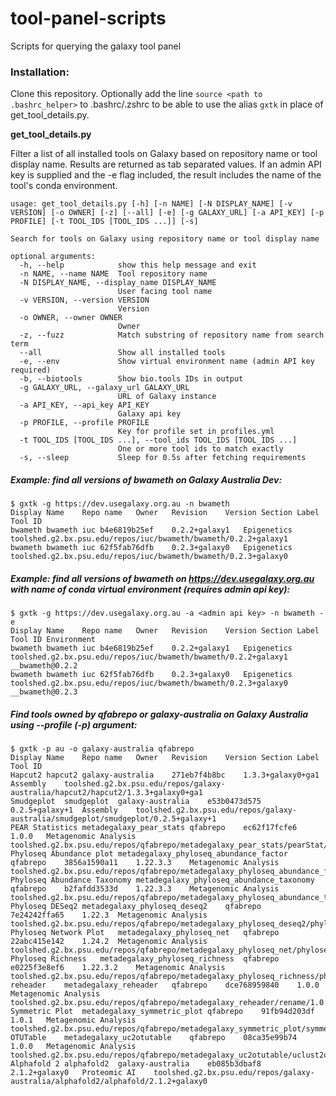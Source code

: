 # tool-panel-scripts
Scripts for querying the galaxy tool panel

### Installation:

Clone this repository.  Optionally add the line `source <path to .bashrc_helper>` to .bashrc/.zshrc to be able to use the alias `gxtk` in place of get_tool_details.py.

**get_tool_details.py**

Filter a list of all installed tools on Galaxy based on repository name or tool display name.  Results are returned as
tab separated values.  If an admin API key is supplied and the -e flag included, the result includes the name of the
tool's conda environment.

```
usage: get_tool_details.py [-h] [-n NAME] [-N DISPLAY_NAME] [-v VERSION] [-o OWNER] [-z] [--all] [-e] [-g GALAXY_URL] [-a API_KEY] [-p PROFILE] [-t TOOL_IDS [TOOL_IDS ...]] [-s]

Search for tools on Galaxy using repository name or tool display name

optional arguments:
  -h, --help            show this help message and exit
  -n NAME, --name NAME  Tool repository name
  -N DISPLAY_NAME, --display_name DISPLAY_NAME
                        User facing tool name
  -v VERSION, --version VERSION
                        Version
  -o OWNER, --owner OWNER
                        Owner
  -z, --fuzz            Match substring of repository name from search term
  --all                 Show all installed tools
  -e, --env             Show virtual environment name (admin API key required)
  -b, --biotools        Show bio.tools IDs in output
  -g GALAXY_URL, --galaxy_url GALAXY_URL
                        URL of Galaxy instance
  -a API_KEY, --api_key API_KEY
                        Galaxy api key
  -p PROFILE, --profile PROFILE
                        Key for profile set in profiles.yml
  -t TOOL_IDS [TOOL_IDS ...], --tool_ids TOOL_IDS [TOOL_IDS ...]
                        One or more tool ids to match exactly
  -s, --sleep           Sleep for 0.5s after fetching requirements
```

##### Example: find all versions of bwameth on Galaxy Australia Dev:
```
$ gxtk -g https://dev.usegalaxy.org.au -n bwameth
Display Name	Repo name	Owner	Revision	Version	Section Label	Tool ID
bwameth	bwameth	iuc	b4e6819b25ef	0.2.2+galaxy1	Epigenetics	toolshed.g2.bx.psu.edu/repos/iuc/bwameth/bwameth/0.2.2+galaxy1
bwameth	bwameth	iuc	62f5fab76dfb	0.2.3+galaxy0	Epigenetics	toolshed.g2.bx.psu.edu/repos/iuc/bwameth/bwameth/0.2.3+galaxy0
```

##### Example: find all versions of bwameth on https://dev.usegalaxy.org.au with name of conda virtual environment (requires admin api key):
```
$ gxtk -g https://dev.usegalaxy.org.au -a <admin api key> -n bwameth -e
Display Name	Repo name	Owner	Revision	Version	Section Label	Tool ID	Environment
bwameth	bwameth	iuc	b4e6819b25ef	0.2.2+galaxy1	Epigenetics	toolshed.g2.bx.psu.edu/repos/iuc/bwameth/bwameth/0.2.2+galaxy1	__bwameth@0.2.2
bwameth	bwameth	iuc	62f5fab76dfb	0.2.3+galaxy0	Epigenetics	toolshed.g2.bx.psu.edu/repos/iuc/bwameth/bwameth/0.2.3+galaxy0	__bwameth@0.2.3
```

##### Find tools owned by qfabrepo or galaxy-australia on Galaxy Australia using --profile (-p) argument:
```
$ gxtk -p au -o galaxy-australia qfabrepo
Display Name	Repo name	Owner	Revision	Version	Section Label	Tool ID
Hapcut2	hapcut2	galaxy-australia	271eb7f4b8bc	1.3.3+galaxy0+ga1	Assembly	toolshed.g2.bx.psu.edu/repos/galaxy-australia/hapcut2/hapcut2/1.3.3+galaxy0+ga1
Smudgeplot	smudgeplot	galaxy-australia	e53b0473d575	0.2.5+galaxy+1	Assembly	toolshed.g2.bx.psu.edu/repos/galaxy-australia/smudgeplot/smudgeplot/0.2.5+galaxy+1
PEAR Statistics	metadegalaxy_pear_stats	qfabrepo	ec62f17fcfe6	1.0.0	Metagenomic Analysis	toolshed.g2.bx.psu.edu/repos/qfabrepo/metadegalaxy_pear_stats/pearStat/1.0.0
Phyloseq Abundance plot	metadegalaxy_phyloseq_abundance_factor	qfabrepo	3856a1590a11	1.22.3.3	Metagenomic Analysis	toolshed.g2.bx.psu.edu/repos/qfabrepo/metadegalaxy_phyloseq_abundance_factor/phyloseq_abundance/1.22.3.3
Phyloseq Abundance Taxonomy	metadegalaxy_phyloseq_abundance_taxonomy	qfabrepo	b2fafdd3533d	1.22.3.3	Metagenomic Analysis	toolshed.g2.bx.psu.edu/repos/qfabrepo/metadegalaxy_phyloseq_abundance_taxonomy/phyloseq_taxonomy/1.22.3.3
Phyloseq DESeq2	metadegalaxy_phyloseq_deseq2	qfabrepo	7e24242ffa65	1.22.3	Metagenomic Analysis	toolshed.g2.bx.psu.edu/repos/qfabrepo/metadegalaxy_phyloseq_deseq2/phyloseq_DESeq2/1.22.3
Phyloseq Network Plot	metadegalaxy_phyloseq_net	qfabrepo	22abc415e142	1.24.2	Metagenomic Analysis	toolshed.g2.bx.psu.edu/repos/qfabrepo/metadegalaxy_phyloseq_net/phyloseq_net/1.24.2
Phyloseq Richness	metadegalaxy_phyloseq_richness	qfabrepo	e0225f3e8ef6	1.22.3.2	Metagenomic Analysis	toolshed.g2.bx.psu.edu/repos/qfabrepo/metadegalaxy_phyloseq_richness/phyloseq_richness/1.22.3.2
reheader	metadegalaxy_reheader	qfabrepo	dce768959840	1.0.0	Metagenomic Analysis	toolshed.g2.bx.psu.edu/repos/qfabrepo/metadegalaxy_reheader/rename/1.0.0
Symmetric Plot	metadegalaxy_symmetric_plot	qfabrepo	91fb94d203df	1.0.1	Metagenomic Analysis	toolshed.g2.bx.psu.edu/repos/qfabrepo/metadegalaxy_symmetric_plot/symmetricPlot/1.0.1
OTUTable	metadegalaxy_uc2otutable	qfabrepo	08ca35e99b74	1.0.0	Metagenomic Analysis	toolshed.g2.bx.psu.edu/repos/qfabrepo/metadegalaxy_uc2otutable/uclust2otutable/1.0.0
Alphafold 2	alphafold2	galaxy-australia	eb085b3dbaf8	2.1.2+galaxy0	Proteomic AI	toolshed.g2.bx.psu.edu/repos/galaxy-australia/alphafold2/alphafold/2.1.2+galaxy0
```